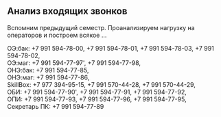 ## Анализ входящих звонков

Вспомним предыдущий семестр. Проанализируем нагрузку на операторов и построем всякое ...

OЭ:бак: +7 991 594-78-00,  +7 991 594-78-01, +7 991 594-78-03, +7 991 594-78-02,</br>
OЭ:маг: +7 991 594-77-97', +7 991 594-77-98,</br>
ОНЭ:бак: +7 991 594-77-85,</br>
ОНЭ:маг: +7 991 594-77-86,</br>
SkillBox: +7 977 394-95-15, +7 991 570-44-28, +7 991 570-44-29,</br>
ОБИ: +7 991 594-77-90', +7 991 594-77-91, +7 991 594-77-92,</br>
ОПИ: +7 991 594-77-93, +7 991 594-77-96, +7 991 594-77-95,</br>
Секретарь ПК: +7 991 594-77-89

